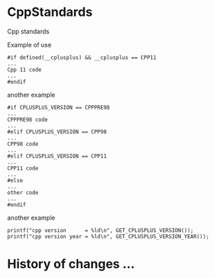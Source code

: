 # CppStandards
Cpp standards

Example of use

```
#if defined(__cplusplus) && __cplusplus == CPP11
...
Cpp 11 code
...
#endif
```

another example

```
#if CPLUSPLUS_VERSION == CPPPRE98
...
CPPPRE98 code
...
#elif CPLUSPLUS_VERSION == CPP98
...
CPP98 code
...
#elif CPLUSPLUS_VERSION == CPP11
...
CPP11 code
...
#else
...
other code
...
#endif
```

another example

```
printf("cpp version      = %ld\n", GET_CPLUSPLUS_VERSION());
printf("cpp version year = %ld\n", GET_CPLUSPLUS_VERSION_YEAR());
```


# History of changes ...
